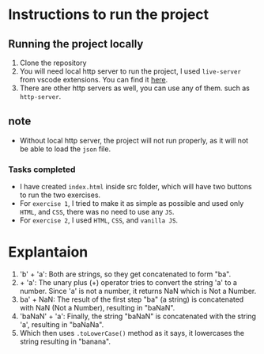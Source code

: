 # Instructions to run the project
## Running the project locally

1. Clone the repository
2. You will need local http server to run the project, I used `live-server` from vscode extensions. You can find it [here](https://marketplace.visualstudio.com/items?itemName=ritwickdey.LiveServer).
3. There are other http servers as well, you can use any of them. such as `http-server`.

## note 
* Without local http server, the project will not run properly, as it will not be able to load the `json` file.

### Tasks completed

* I have created `index.html` inside src folder, which will have two buttons to run the two exercises.
* For `exercise 1`, I tried to make it as simple as possible and used only `HTML`, and `CSS`, there was no need to use any `JS`.
* For `exercise 2`, I used `HTML`, `CSS`, and `vanilla JS`.

# Explantaion
1. 'b' + 'a': Both are strings, so they get concatenated to form "ba".
2. \+ 'a': The unary plus (+) operator tries to convert the string 'a' to a number. Since 'a' is not a number, it returns NaN which is Not a Number.
3. ba' + NaN: The result of the first step "ba" (a string) is concatenated with NaN (Not a Number), resulting in "baNaN".
4. 'baNaN' + 'a': Finally, the string "baNaN" is concatenated with the string 'a', resulting in "baNaNa".
5. Which then uses `.toLowerCase()` method as it says, it lowercases the string resulting in "banana".